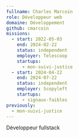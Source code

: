 ```yaml
---
fullname: Charles Marcoin
role: Développeur web
domaine: Développement
github: cmarcoin
missions:
  - start: 2022-05-03
    end: 2024-02-22
    status: independent
    employer: Telescoop
    startups:
      - mon-suivi-justice
  - start: 2024-04-22
    end: 2024-07-22
    status: independent
    employer: Scopyleft
    startups:
      - signaux-faibles
previously:
  - mon-suivi-justice
---
```

Développeur fullstack
